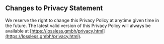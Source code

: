 ## Changes to Privacy Statement

We reserve the right to change this Privacy Policy at anytime given time in the future. The latest valid version of this Privacy Policy will always be available at [https://lossless.gmbh/privacy.html](https://lossless.gmbh/privacy.html).
